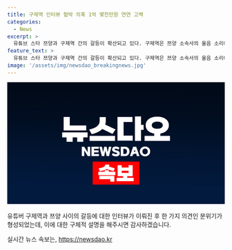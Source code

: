 ```yaml
---
title: 구제역 인터뷰 협박 의혹 1억 몇천만원 연연 고백
categories:
  - News
excerpt: >
  유튜브 스타 쯔양과 구제역 간의 갈등이 확산되고 있다. 구제역은 쯔양 소속사의 울음 소리에 감동받아 계약을 맺었고, 협박에 의해 계약을 강요당했다고 주장하며, 쯔양 과거를 폭로하려는 유튜버들의 입막음을 한 대가로 5500만원을 받았다고 주장했다. 한편 쯔양 측은 이를 반박하며, 수사를 통해 진실을 밝힐 것이라고 밝혔다. 유튜브로 상당한 수익을 올린 구제역은 이를 위해 1년간 용역대행을 한 것으로 밝혀졌으며, 쯔양 소속사 관계자들의 요청으로 행동했다고 주장했다.
feature_text: >
  유튜브 스타 쯔양과 구제역 간의 갈등이 확산되고 있다. 구제역은 쯔양 소속사의 울음 소리에 감동받아 계약을 맺었고, 협박에 의해 계약을 강요당했다고 주장하며, 쯔양 과거를 폭로하려는 유튜버들의 입막음을 한 대가로 5500만원을 받았다고 주장했다. 한편 쯔양 측은 이를 반박하며, 수사를 통해 진실을 밝힐 것이라고 밝혔다. 유튜브로 상당한 수익을 올린 구제역은 이를 위해 1년간 용역대행을 한 것으로 밝혀졌으며, 쯔양 소속사 관계자들의 요청으로 행동했다고 주장했다.
image: '/assets/img/newsdao_breakingnews.jpg'
---
```


<p><img src="/assets/img/newsdao_breakingnews.jpg" alt="bookingtag 속보" /></p>

<p>유튜버 구제역과 쯔양 사이의 갈등에 대한 인터뷰가 이뤄진 후 한 가지 의견인 분위기가 형성되었는데, 이에 대한 구체적 설명을 해주시면 감사하겠습니다.</p>
실시간 뉴스 속보는, <a href="https://newsdao.kr" rel="dofollow">https://newsdao.kr</a>


